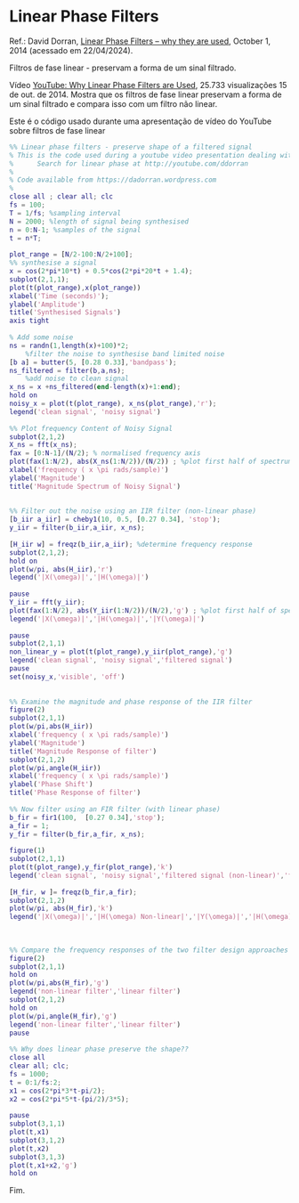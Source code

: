 # Linear Phase Filters

Ref.: David Dorran, [Linear Phase Filters – why they are used](https://dadorran.wordpress.com/2014/10/01/linear-phase-filters-why-they-are-used/), October 1, 2014 (acessado em 22/04/2024).

Filtros de fase linear - preservam a forma de um sinal filtrado.

Vídeo [YouTube: Why Linear Phase Filters are Used](https://www.youtube.com/watch?v=xPTe7ZWLVhQ), 25.733 visualizações  15 de out. de 2014.
Mostra que os filtros de fase linear preservam a forma de um sinal filtrado e compara isso com um filtro não linear.  

Este é o código usado durante uma apresentação de vídeo do YouTube sobre filtros de fase linear

```matlab
%% Linear phase filters - preserve shape of a filtered signal
% This is the code used during a youtube video presentation dealing with linear phase filters
%      Search for linear phase at http://youtube.com/ddorran
%
% Code available from https://dadorran.wordpress.com
% 
close all ; clear all; clc
fs = 100;
T = 1/fs; %sampling interval
N = 2000; %length of signal being synthesised
n = 0:N-1; %samples of the signal
t = n*T;
  
plot_range = [N/2-100:N/2+100];
%% synthesise a signal
x = cos(2*pi*10*t) + 0.5*cos(2*pi*20*t + 1.4); 
subplot(2,1,1);
plot(t(plot_range),x(plot_range))
xlabel('Time (seconds)');
ylabel('Amplitude')
title('Synthesised Signals') 
axis tight
  
% Add some noise
ns = randn(1,length(x)+100)*2;
    %filter the noise to synthesise band limited noise
[b a] = butter(5, [0.28 0.33],'bandpass');
ns_filtered = filter(b,a,ns);
    %add noise to clean signal
x_ns = x +ns_filtered(end-length(x)+1:end);
hold on
noisy_x = plot(t(plot_range), x_ns(plot_range),'r');
legend('clean signal', 'noisy signal')
  
%% Plot frequency Content of Noisy Signal
subplot(2,1,2)
X_ns = fft(x_ns);
fax = [0:N-1]/(N/2); % normalised frequency axis
plot(fax(1:N/2), abs(X_ns(1:N/2))/(N/2)) ; %plot first half of spectrum
xlabel('frequency ( x \pi rads/sample)')
ylabel('Magnitude')
title('Magnitude Spectrum of Noisy Signal')
  
 
%% Filter out the noise using an IIR filter (non-linear phase)
[b_iir a_iir] = cheby1(10, 0.5, [0.27 0.34], 'stop');
y_iir = filter(b_iir,a_iir, x_ns);
 
[H_iir w] = freqz(b_iir,a_iir); %determine frequency response
subplot(2,1,2);
hold on
plot(w/pi, abs(H_iir),'r')
legend('|X(\omega)|','|H(\omega)|')
 
pause
Y_iir = fft(y_iir);
plot(fax(1:N/2), abs(Y_iir(1:N/2))/(N/2),'g') ; %plot first half of spectrum
legend('|X(\omega)|','|H(\omega)|','|Y(\omega)|')
 
pause
subplot(2,1,1)
non_linear_y = plot(t(plot_range),y_iir(plot_range),'g')
legend('clean signal', 'noisy signal','filtered signal')
pause 
set(noisy_x,'visible', 'off')
 
  
%% Examine the magnitude and phase response of the IIR filter
figure(2)
subplot(2,1,1)
plot(w/pi,abs(H_iir))
xlabel('frequency ( x \pi rads/sample)')
ylabel('Magnitude')
title('Magnitude Response of filter')
subplot(2,1,2)
plot(w/pi,angle(H_iir))
xlabel('frequency ( x \pi rads/sample)')
ylabel('Phase Shift')
title('Phase Response of filter')
  
%% Now filter using an FIR filter (with linear phase)
b_fir = fir1(100,  [0.27 0.34],'stop');
a_fir = 1;
y_fir = filter(b_fir,a_fir, x_ns);
 
figure(1)
subplot(2,1,1)
plot(t(plot_range),y_fir(plot_range),'k')
legend('clean signal', 'noisy signal','filtered signal (non-linear)','filtered signal (linear)')
 
[H_fir, w ]= freqz(b_fir,a_fir);
subplot(2,1,2)
plot(w/pi, abs(H_fir),'k')
legend('|X(\omega)|','|H(\omega) Non-linear|','|Y(\omega)|','|H(\omega)| linear')
 
 
  
%% Compare the frequency responses of the two filter design approaches
figure(2)
subplot(2,1,1)
hold on
plot(w/pi,abs(H_fir),'g')
legend('non-linear filter','linear filter')
subplot(2,1,2)
hold on
plot(w/pi,angle(H_fir),'g')
legend('non-linear filter','linear filter')
pause
 
%% Why does linear phase preserve the shape??
close all
clear all; clc;
fs = 1000;
t = 0:1/fs:2;
x1 = cos(2*pi*3*t-pi/2);
x2 = cos(2*pi*5*t-(pi/2)/3*5);
  
pause
subplot(3,1,1)
plot(t,x1)
subplot(3,1,2)
plot(t,x2)
subplot(3,1,3)
plot(t,x1+x2,'g')
hold on
```

Fim.

